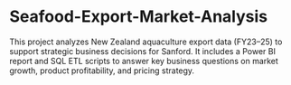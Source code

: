 # Seafood-Export-Market-Analysis
This project analyzes New Zealand aquaculture export data (FY23–25) to support strategic business decisions for Sanford. It includes a Power BI report and SQL ETL scripts to answer key business questions on market growth, product profitability, and pricing strategy.
